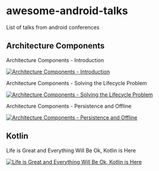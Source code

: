 # awesome-android-talks
List of talks from android conferences  

## Architecture Components  

Architecture Components - Introduction  

[![Architecture Components - Introduction](https://i.ytimg.com/vi/FrteWKKVyzI/hqdefault.jpg?sqp=-oaymwEZCPYBEIoBSFXyq4qpAwsIARUAAIhCGAFwAQ==&rs=AOn4CLD5KsjRv6Ua4XedYlZpsBSKMtLngw)](https://www.youtube.com/watch?v=FrteWKKVyzI&index=14&list=PLOU2XLYxmsIKC8eODk_RNCWv3fBcLvMMy&t=0s)  

Architecture Components - Solving the Lifecycle Problem  

[![Architecture Components - Solving the Lifecycle Problem](https://i.ytimg.com/vi/bEKNi1JOrNs/hqdefault.jpg?sqp=-oaymwEZCPYBEIoBSFXyq4qpAwsIARUAAIhCGAFwAQ==&rs=AOn4CLDyApftbwAjMqJQZ9NTOSLZevayhw)](https://www.youtube.com/watch?v=bEKNi1JOrNs&index=35&list=PLOU2XLYxmsIKC8eODk_RNCWv3fBcLvMMy&t=0s)  

Architecture Components - Persistence and Offline  

[![Architecture Components - Persistence and Offline](https://i.ytimg.com/vi/MfHsPGQ6bgE/hqdefault.jpg?sqp=-oaymwEZCPYBEIoBSFXyq4qpAwsIARUAAIhCGAFwAQ==&rs=AOn4CLAGuuUUep3kZFIgAANUKuL96P9Gkw)](https://www.youtube.com/watch?v=MfHsPGQ6bgE&index=58&list=PLOU2XLYxmsIKC8eODk_RNCWv3fBcLvMMy&t=0s)  

## Kotlin  

Life is Great and Everything Will Be Ok, Kotlin is Here  

[![Life is Great and Everything Will Be Ok, Kotlin is Here](https://i.ytimg.com/vi/fPzxfeDJDzY/hqdefault.jpg?sqp=-oaymwEZCPYBEIoBSFXyq4qpAwsIARUAAIhCGAFwAQ==&rs=AOn4CLDOSsK3rRMd4vCx6X_ufLYcUq1FsA)](https://www.youtube.com/watch?v=fPzxfeDJDzY&index=13&list=PLOU2XLYxmsIKC8eODk_RNCWv3fBcLvMMy&t=0s)  
